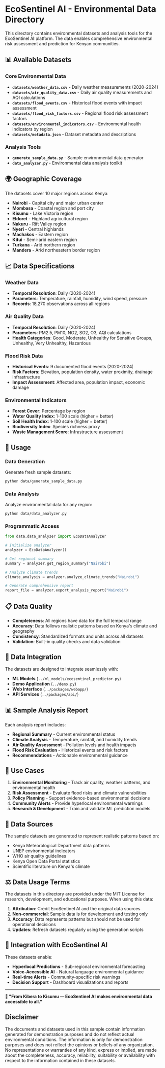 # EcoSentinel AI - Environmental Data Directory

This directory contains environmental datasets and analysis tools for the EcoSentinel AI platform. The data enables comprehensive environmental risk assessment and prediction for Kenyan communities.

## 📊 Available Datasets

### Core Environmental Data
- **`datasets/weather_data.csv`** - Daily weather measurements (2020-2024)
- **`datasets/air_quality_data.csv`** - Daily air quality measurements and AQI calculations
- **`datasets/flood_events.csv`** - Historical flood events with impact assessment
- **`datasets/flood_risk_factors.csv`** - Regional flood risk assessment factors
- **`datasets/environmental_indicators.csv`** - Environmental health indicators by region
- **`datasets/metadata.json`** - Dataset metadata and descriptions

### Analysis Tools
- **`generate_sample_data.py`** - Sample environmental data generator
- **`data_analyzer.py`** - Environmental data analysis toolkit

## 🌍 Geographic Coverage

The datasets cover 10 major regions across Kenya:
- **Nairobi** - Capital city and major urban center
- **Mombasa** - Coastal region and port city
- **Kisumu** - Lake Victoria region
- **Eldoret** - Highland agricultural region
- **Nakuru** - Rift Valley region
- **Nyeri** - Central highlands
- **Machakos** - Eastern region
- **Kitui** - Semi-arid eastern region
- **Turkana** - Arid northern region
- **Mandera** - Arid northeastern border region

## 📈 Data Specifications

### Weather Data
- **Temporal Resolution**: Daily (2020-2024)
- **Parameters**: Temperature, rainfall, humidity, wind speed, pressure
- **Records**: 18,270 observations across all regions

### Air Quality Data
- **Temporal Resolution**: Daily (2020-2024)
- **Parameters**: PM2.5, PM10, NO2, SO2, O3, AQI calculations
- **Health Categories**: Good, Moderate, Unhealthy for Sensitive Groups, Unhealthy, Very Unhealthy, Hazardous

### Flood Risk Data
- **Historical Events**: 9 documented flood events (2020-2024)
- **Risk Factors**: Elevation, population density, water proximity, drainage infrastructure
- **Impact Assessment**: Affected area, population impact, economic damage

### Environmental Indicators
- **Forest Cover**: Percentage by region
- **Water Quality Index**: 1-100 scale (higher = better)
- **Soil Health Index**: 1-100 scale (higher = better)
- **Biodiversity Index**: Species richness proxy
- **Waste Management Score**: Infrastructure assessment

## 🔧 Usage

### Data Generation
Generate fresh sample datasets:
```bash
python data/generate_sample_data.py
```

### Data Analysis
Analyze environmental data for any region:
```bash
python data/data_analyzer.py
```

### Programmatic Access
```python
from data.data_analyzer import EcoDataAnalyzer

# Initialize analyzer
analyzer = EcoDataAnalyzer()

# Get regional summary
summary = analyzer.get_region_summary("Nairobi")

# Analyze climate trends
climate_analysis = analyzer.analyze_climate_trends("Nairobi")

# Generate comprehensive report
report_file = analyzer.export_analysis_report("Nairobi")
```

## 📋 Data Quality

- **Completeness**: All regions have data for the full temporal range
- **Accuracy**: Data follows realistic patterns based on Kenya's climate and geography
- **Consistency**: Standardized formats and units across all datasets
- **Validation**: Built-in quality checks and data validation

## 🔄 Data Integration

The datasets are designed to integrate seamlessly with:
- **ML Models** (`../ml_models/ecosentinel_predictor.py`)
- **Demo Application** (`../demo.py`)
- **Web Interface** (`../packages/webapp/`)
- **API Services** (`../packages/api/`)

## 📊 Sample Analysis Report

Each analysis report includes:
- **Regional Summary** - Current environmental status
- **Climate Analysis** - Temperature, rainfall, and humidity trends
- **Air Quality Assessment** - Pollution levels and health impacts
- **Flood Risk Evaluation** - Historical events and risk factors
- **Recommendations** - Actionable environmental guidance

## 🎯 Use Cases

1. **Environmental Monitoring** - Track air quality, weather patterns, and environmental health
2. **Risk Assessment** - Evaluate flood risks and climate vulnerabilities
3. **Policy Planning** - Support evidence-based environmental decisions
4. **Community Alerts** - Provide hyperlocal environmental warnings
5. **Research & Development** - Train and validate ML prediction models

## 📄 Data Sources

The sample datasets are generated to represent realistic patterns based on:
- Kenya Meteorological Department data patterns
- UNEP environmental indicators
- WHO air quality guidelines
- Kenya Open Data Portal statistics
- Scientific literature on Kenya's climate

## ⚖️ Data Usage Terms

The datasets in this directory are provided under the MIT License for research, development, and educational purposes. When using this data:

1. **Attribution**: Credit EcoSentinel AI and the original data sources
2. **Non-commercial**: Sample data is for development and testing only
3. **Accuracy**: Data represents patterns but should not be used for operational decisions
4. **Updates**: Refresh datasets regularly using the generation scripts

## 🔗 Integration with EcoSentinel AI

These datasets enable:
- **Hyperlocal Predictions** - Sub-regional environmental forecasting
- **Voice-Accessible AI** - Natural language environmental guidance
- **Real-time Alerts** - Community-specific risk warnings
- **Decision Support** - Dashboard visualizations and reports

---

**🌱 "From Kibera to Kisumu — EcoSentinel AI makes environmental data accessible to all."**

## Disclaimer

The documents and datasets used in this sample contain information generated for demonstration purposes and do not reflect actual environmental conditions. The information is only for demonstration purposes and does not reflect the opinions or beliefs of any organization. No representations or warranties of any kind, express or implied, are made about the completeness, accuracy, reliability, suitability or availability with respect to the information contained in these datasets.
